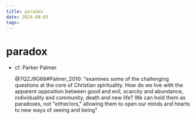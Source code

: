 ```yaml
---
title: paradox
date: 2024-08-05
tags: 
---
```

# paradox

- cf. Parker Palmer 
    
    @7QZJ9G68#Palmer_2010: "examines some of the challenging questions at the core of Christian spirituality. How do we live with the apparent opposition between good and evil, scarcity and abundance, individuality and community, death and new life? We can hold them as paradoxes, not "either/ors," allowing them to open our minds and hearts to new ways of seeing and being" 

